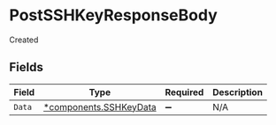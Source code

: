 # PostSSHKeyResponseBody

Created


## Fields

| Field                                                           | Type                                                            | Required                                                        | Description                                                     |
| --------------------------------------------------------------- | --------------------------------------------------------------- | --------------------------------------------------------------- | --------------------------------------------------------------- |
| `Data`                                                          | [*components.SSHKeyData](../../models/components/sshkeydata.md) | :heavy_minus_sign:                                              | N/A                                                             |